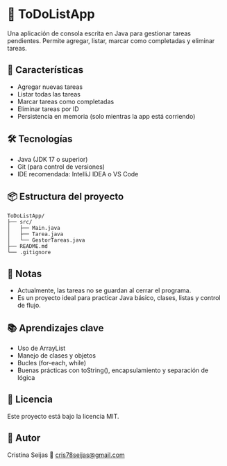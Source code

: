 # 📝 ToDoListApp

Una aplicación de consola escrita en Java para gestionar tareas pendientes. Permite agregar, listar, marcar como completadas y eliminar tareas.

## 🚀 Características

- Agregar nuevas tareas
- Listar todas las tareas
- Marcar tareas como completadas
- Eliminar tareas por ID
- Persistencia en memoria (solo mientras la app está corriendo)

## 🛠 Tecnologías

- Java (JDK 17 o superior)
- Git (para control de versiones)
- IDE recomendada: IntelliJ IDEA o VS Code

## 📦 Estructura del proyecto
```
ToDoListApp/
├── src/
│   ├── Main.java
│   ├── Tarea.java
│   └── GestorTareas.java
├── README.md
└── .gitignore
```
## 📌 Notas
- Actualmente, las tareas no se guardan al cerrar el programa.
- Es un proyecto ideal para practicar Java básico, clases, listas y control de flujo.

## 📚 Aprendizajes clave
- Uso de ArrayList
- Manejo de clases y objetos
- Bucles (for-each, while)
- Buenas prácticas con toString(), encapsulamiento y separación de lógica

## 📄 Licencia
Este proyecto está bajo la licencia MIT.

## 👤 Autor
Cristina Seijas
📧 cris78seijas@gmail.com


